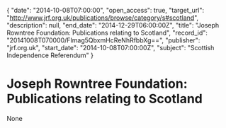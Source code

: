 {
  "date": "2014-10-08T07:00:00", 
  "open_access": true, 
  "target_url": "http://www.jrf.org.uk/publications/browse/category/s#scotland", 
  "description": null, 
  "end_date": "2014-12-29T06:00:00Z", 
  "title": "Joseph Rowntree Foundation: Publications relating to Scotland", 
  "record_id": "20141008T070000/FImag5QbxmHcReNhRfbbXg==", 
  "publisher": "jrf.org.uk", 
  "start_date": "2014-10-08T07:00:00Z", 
  "subject": "Scottish Independence Referendum"
}

# Joseph Rowntree Foundation: Publications relating to Scotland

None